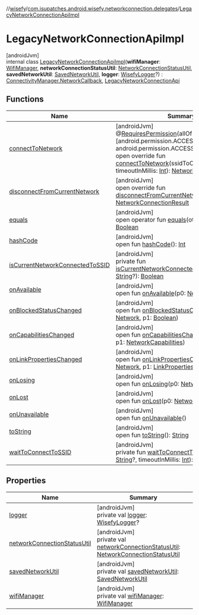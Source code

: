 //[wisefy](../../../index.md)/[com.isupatches.android.wisefy.networkconnection.delegates](../index.md)/[LegacyNetworkConnectionApiImpl](index.md)

# LegacyNetworkConnectionApiImpl

[androidJvm]\
internal class [LegacyNetworkConnectionApiImpl](index.md)(**wifiManager**: [WifiManager](https://developer.android.com/reference/kotlin/android/net/wifi/WifiManager.html), **networkConnectionStatusUtil**: [NetworkConnectionStatusUtil](../../com.isupatches.android.wisefy.networkconnectionstatus/-network-connection-status-util/index.md), **savedNetworkUtil**: [SavedNetworkUtil](../../com.isupatches.android.wisefy.savednetworks/-saved-network-util/index.md), **logger**: [WisefyLogger](../../com.isupatches.android.wisefy.shared.logging/-wisefy-logger/index.md)?) : [ConnectivityManager.NetworkCallback](https://developer.android.com/reference/kotlin/android/net/ConnectivityManager.NetworkCallback.html), [LegacyNetworkConnectionApi](../-legacy-network-connection-api/index.md)

## Functions

| Name | Summary |
|---|---|
| [connectToNetwork](connect-to-network.md) | [androidJvm]<br>@[RequiresPermission](https://developer.android.com/reference/kotlin/androidx/annotation/RequiresPermission.html)(allOf = [android.permission.ACCESS_FINE_LOCATION, android.permission.ACCESS_WIFI_STATE])<br>open override fun [connectToNetwork](connect-to-network.md)(ssidToConnectTo: [String](https://kotlinlang.org/api/latest/jvm/stdlib/kotlin/-string/index.html), timeoutInMillis: [Int](https://kotlinlang.org/api/latest/jvm/stdlib/kotlin/-int/index.html)): [NetworkConnectionResult](../../com.isupatches.android.wisefy.networkconnection.entities/-network-connection-result/index.md) |
| [disconnectFromCurrentNetwork](disconnect-from-current-network.md) | [androidJvm]<br>open override fun [disconnectFromCurrentNetwork](disconnect-from-current-network.md)(): [NetworkConnectionResult](../../com.isupatches.android.wisefy.networkconnection.entities/-network-connection-result/index.md) |
| [equals](../../com.isupatches.android.wisefy.wifi.delegates/-legacy-wifi-delegate/index.md#585090901%2FFunctions%2F1622544596) | [androidJvm]<br>open operator fun [equals](../../com.isupatches.android.wisefy.wifi.delegates/-legacy-wifi-delegate/index.md#585090901%2FFunctions%2F1622544596)(other: [Any](https://kotlinlang.org/api/latest/jvm/stdlib/kotlin/-any/index.html)?): [Boolean](https://kotlinlang.org/api/latest/jvm/stdlib/kotlin/-boolean/index.html) |
| [hashCode](../../com.isupatches.android.wisefy.wifi.delegates/-legacy-wifi-delegate/index.md#1794629105%2FFunctions%2F1622544596) | [androidJvm]<br>open fun [hashCode](../../com.isupatches.android.wisefy.wifi.delegates/-legacy-wifi-delegate/index.md#1794629105%2FFunctions%2F1622544596)(): [Int](https://kotlinlang.org/api/latest/jvm/stdlib/kotlin/-int/index.html) |
| [isCurrentNetworkConnectedToSSID](is-current-network-connected-to-s-s-i-d.md) | [androidJvm]<br>private fun [isCurrentNetworkConnectedToSSID](is-current-network-connected-to-s-s-i-d.md)(ssid: [String](https://kotlinlang.org/api/latest/jvm/stdlib/kotlin/-string/index.html)?): [Boolean](https://kotlinlang.org/api/latest/jvm/stdlib/kotlin/-boolean/index.html) |
| [onAvailable](index.md#2110788460%2FFunctions%2F1622544596) | [androidJvm]<br>open fun [onAvailable](index.md#2110788460%2FFunctions%2F1622544596)(p0: [Network](https://developer.android.com/reference/kotlin/android/net/Network.html)) |
| [onBlockedStatusChanged](../../com.isupatches.android.wisefy.networkconnectionstatus.delegates/-legacy-network-connection-status-api-impl/index.md#1004516195%2FFunctions%2F1622544596) | [androidJvm]<br>open fun [onBlockedStatusChanged](../../com.isupatches.android.wisefy.networkconnectionstatus.delegates/-legacy-network-connection-status-api-impl/index.md#1004516195%2FFunctions%2F1622544596)(p0: [Network](https://developer.android.com/reference/kotlin/android/net/Network.html), p1: [Boolean](https://kotlinlang.org/api/latest/jvm/stdlib/kotlin/-boolean/index.html)) |
| [onCapabilitiesChanged](index.md#5611792%2FFunctions%2F1622544596) | [androidJvm]<br>open fun [onCapabilitiesChanged](index.md#5611792%2FFunctions%2F1622544596)(p0: [Network](https://developer.android.com/reference/kotlin/android/net/Network.html), p1: [NetworkCapabilities](https://developer.android.com/reference/kotlin/android/net/NetworkCapabilities.html)) |
| [onLinkPropertiesChanged](index.md#973932568%2FFunctions%2F1622544596) | [androidJvm]<br>open fun [onLinkPropertiesChanged](index.md#973932568%2FFunctions%2F1622544596)(p0: [Network](https://developer.android.com/reference/kotlin/android/net/Network.html), p1: [LinkProperties](https://developer.android.com/reference/kotlin/android/net/LinkProperties.html)) |
| [onLosing](index.md#-1693799552%2FFunctions%2F1622544596) | [androidJvm]<br>open fun [onLosing](index.md#-1693799552%2FFunctions%2F1622544596)(p0: [Network](https://developer.android.com/reference/kotlin/android/net/Network.html), p1: [Int](https://kotlinlang.org/api/latest/jvm/stdlib/kotlin/-int/index.html)) |
| [onLost](index.md#1243548751%2FFunctions%2F1622544596) | [androidJvm]<br>open fun [onLost](index.md#1243548751%2FFunctions%2F1622544596)(p0: [Network](https://developer.android.com/reference/kotlin/android/net/Network.html)) |
| [onUnavailable](index.md#-381201103%2FFunctions%2F1622544596) | [androidJvm]<br>open fun [onUnavailable](index.md#-381201103%2FFunctions%2F1622544596)() |
| [toString](../../com.isupatches.android.wisefy.wifi.delegates/-legacy-wifi-delegate/index.md#1616463040%2FFunctions%2F1622544596) | [androidJvm]<br>open fun [toString](../../com.isupatches.android.wisefy.wifi.delegates/-legacy-wifi-delegate/index.md#1616463040%2FFunctions%2F1622544596)(): [String](https://kotlinlang.org/api/latest/jvm/stdlib/kotlin/-string/index.html) |
| [waitToConnectToSSID](wait-to-connect-to-s-s-i-d.md) | [androidJvm]<br>private fun [waitToConnectToSSID](wait-to-connect-to-s-s-i-d.md)(ssid: [String](https://kotlinlang.org/api/latest/jvm/stdlib/kotlin/-string/index.html)?, timeoutInMillis: [Int](https://kotlinlang.org/api/latest/jvm/stdlib/kotlin/-int/index.html)): [Boolean](https://kotlinlang.org/api/latest/jvm/stdlib/kotlin/-boolean/index.html) |

## Properties

| Name | Summary |
|---|---|
| [logger](logger.md) | [androidJvm]<br>private val [logger](logger.md): [WisefyLogger](../../com.isupatches.android.wisefy.shared.logging/-wisefy-logger/index.md)? |
| [networkConnectionStatusUtil](network-connection-status-util.md) | [androidJvm]<br>private val [networkConnectionStatusUtil](network-connection-status-util.md): [NetworkConnectionStatusUtil](../../com.isupatches.android.wisefy.networkconnectionstatus/-network-connection-status-util/index.md) |
| [savedNetworkUtil](saved-network-util.md) | [androidJvm]<br>private val [savedNetworkUtil](saved-network-util.md): [SavedNetworkUtil](../../com.isupatches.android.wisefy.savednetworks/-saved-network-util/index.md) |
| [wifiManager](wifi-manager.md) | [androidJvm]<br>private val [wifiManager](wifi-manager.md): [WifiManager](https://developer.android.com/reference/kotlin/android/net/wifi/WifiManager.html) |
